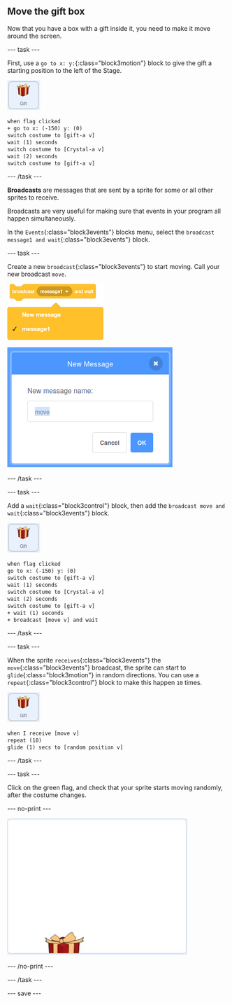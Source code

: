 ## Move the gift box

Now that you have a box with a gift inside it, you need to make it move around the screen.

--- task ---

First, use a `go to x: y:`{:class="block3motion"} block to give the gift a starting position to the left of the Stage.

![image of the gift sprite](images/gift-sprite.png)

```blocks3
when flag clicked
+ go to x: (-150) y: (0)
switch costume to [gift-a v]
wait (1) seconds
switch costume to [Crystal-a v]
wait (2) seconds
switch costume to [gift-a v]
```

--- /task ---

**Broadcasts** are messages that are sent by a sprite for some or all other sprites to receive.

Broadcasts are very useful for making sure that events in your program all happen simultaneously.

In the `Events`{:class="block3events"} blocks menu, select the `broadcast message1 and wait`{:class="block3events"} block.

--- task ---

Create a new `broadcast`{:class="block3events"} to start moving. Call your new broadcast `move`.

![image showing broadcast block with the name options expanded](images/broadcastAndWait.png)

![image showing the dialogue box for creating a new broadcast, with the name "move" typed in](images/new-message.png)

--- /task ---

--- task ---

Add a `wait`{:class="block3control"} block, then add the `broadcast move and wait`{:class="block3events"} block.

![image of the gift sprite](images/gift-sprite.png)

```blocks3
when flag clicked
go to x: (-150) y: (0)
switch costume to [gift-a v]
wait (1) seconds
switch costume to [Crystal-a v]
wait (2) seconds
switch costume to [gift-a v]
+ wait (1) seconds
+ broadcast [move v] and wait
```

--- /task ---

--- task ---

When the sprite `receives`{:class="block3events"} the `move`{:class="block3events"} broadcast, the sprite can start to `glide`{:class="block3motion"} in random directions. You can use a `repeat`{:class="block3control"} block to make this happen `10` times.

![image of the gift sprite](images/gift-sprite.png)

```blocks3
when I receive [move v]
repeat (10)
glide (1) secs to [random position v]
```

--- /task ---

--- task ---

Click on the green flag, and check that your sprite starts moving randomly, after the costume changes.

--- no-print ---

![animate gif showing the gift moving randomly around the screen](images/random-motion.gif)

--- /no-print ---

--- /task ---

--- save ---


